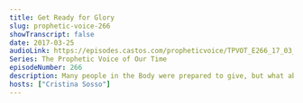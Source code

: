 ```yaml
---
title: Get Ready for Glory
slug: prophetic-voice-266
showTranscript: false
date: 2017-03-25
audioLink: https://episodes.castos.com/propheticvoice/TPVOT_E266_17_03_25-26_Get_Ready_for_Glory.mp3
Series: The Prophetic Voice of Our Time
episodeNumber: 266
description: Many people in the Body were prepared to give, but what about to receive? How will we handle fame, finances, and miraculous manifestations when they come into our lives?
hosts: ["Cristina Sosso"]
---
```

